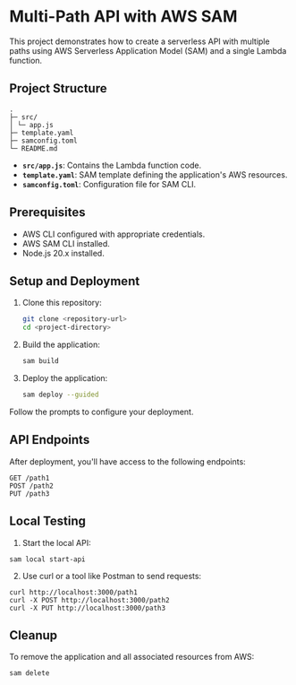# Multi-Path API with AWS SAM

This project demonstrates how to create a serverless API with multiple paths using AWS Serverless Application Model (SAM) and a single Lambda function.

## Project Structure
```
.
├─ src/
│ └─ app.js
├─ template.yaml
├─ samconfig.toml
└─ README.md
```

- **`src/app.js`**: Contains the Lambda function code.
- **`template.yaml`**: SAM template defining the application's AWS resources.
- **`samconfig.toml`**: Configuration file for SAM CLI.

## Prerequisites

- AWS CLI configured with appropriate credentials.
- AWS SAM CLI installed.
- Node.js 20.x installed.

## Setup and Deployment

1. Clone this repository:
   ```bash
   git clone <repository-url>
   cd <project-directory>
    ```

2. Build the application:
    ```bash
    sam build
    ```

3. Deploy the application:
    ```bash
    sam deploy --guided
    ```
Follow the prompts to configure your deployment.

## API Endpoints
After deployment, you'll have access to the following endpoints:
```
GET /path1
POST /path2
PUT /path3
```

## Local Testing
1. Start the local API:
```
sam local start-api
```

2. Use curl or a tool like Postman to send requests:
```
curl http://localhost:3000/path1
curl -X POST http://localhost:3000/path2
curl -X PUT http://localhost:3000/path3
```

## Cleanup
To remove the application and all associated resources from AWS:
```
sam delete
```
